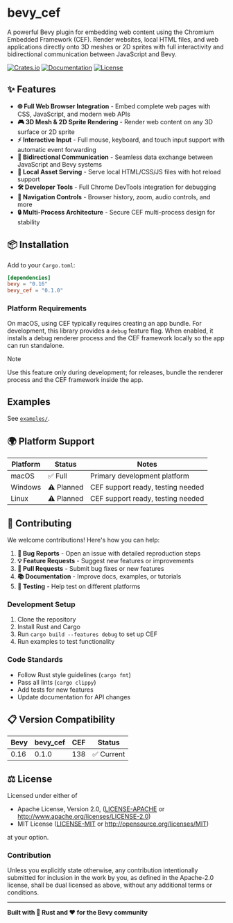 # bevy_cef

A powerful Bevy plugin for embedding web content using the Chromium Embedded Framework (CEF).
Render websites, local HTML files, and web applications directly onto 3D meshes or 2D sprites with full interactivity
and bidirectional communication between JavaScript and Bevy.

[![Crates.io](https://img.shields.io/crates/v/bevy_cef)](https://crates.io/crates/bevy_cef)
[![Documentation](https://docs.rs/bevy_cef/badge.svg)](https://docs.rs/bevy_cef)
[![License](https://img.shields.io/badge/license-Apache%202.0%20OR%20MIT-blue.svg)](https://github.com/not-elm/bevy_cef#license)

## ✨ Features

- **🌐 Full Web Browser Integration** - Embed complete web pages with CSS, JavaScript, and modern web APIs
- **🎮 3D Mesh & 2D Sprite Rendering** - Render web content on any 3D surface or 2D sprite
- **⚡ Interactive Input** - Full mouse, keyboard, and touch input support with automatic event forwarding
- **🔄 Bidirectional Communication** - Seamless data exchange between JavaScript and Bevy systems
- **📁 Local Asset Serving** - Serve local HTML/CSS/JS files with hot reload support
- **🛠️ Developer Tools** - Full Chrome DevTools integration for debugging
- **🎯 Navigation Controls** - Browser history, zoom, audio controls, and more
- **🔒 Multi-Process Architecture** - Secure CEF multi-process design for stability

## 📦 Installation

Add to your `Cargo.toml`:

```toml
[dependencies]
bevy = "0.16"
bevy_cef = "0.1.0"
```

### Platform Requirements

On macOS, using CEF typically requires creating an app bundle.
For development, this library provides a `debug` feature flag.
When enabled, it installs a debug renderer process and the CEF framework locally so the app can run standalone.

> [!NOTE]
> Use this feature only during development; for releases, bundle the renderer process and the CEF framework inside the
> app.

## Examples

See [`examples/`](./examples).

## 🌍 Platform Support

| Platform | Status     | Notes                             |
|----------|------------|-----------------------------------|
| macOS    | ✅ Full     | Primary development platform      |
| Windows  | ⚠️ Planned | CEF support ready, testing needed |
| Linux    | ⚠️ Planned | CEF support ready, testing needed |

## 🤝 Contributing

We welcome contributions! Here's how you can help:

1. **🐛 Bug Reports** - Open an issue with detailed reproduction steps
2. **💡 Feature Requests** - Suggest new features or improvements
3. **🔧 Pull Requests** - Submit bug fixes or new features
4. **📚 Documentation** - Improve docs, examples, or tutorials
5. **🧪 Testing** - Help test on different platforms

### Development Setup

1. Clone the repository
2. Install Rust and Cargo
3. Run `cargo build --features debug` to set up CEF
4. Run examples to test functionality

### Code Standards

- Follow Rust style guidelines (`cargo fmt`)
- Pass all lints (`cargo clippy`)
- Add tests for new features
- Update documentation for API changes

## 📋 Version Compatibility

| Bevy | bevy_cef | CEF | Status    |
|------|----------|-----|-----------|
| 0.16 | 0.1.0    | 138 | ✅ Current |

## ⚖️ License

Licensed under either of

- Apache License, Version 2.0, ([LICENSE-APACHE](LICENSE-APACHE) or http://www.apache.org/licenses/LICENSE-2.0)
- MIT License ([LICENSE-MIT](LICENSE-MIT) or http://opensource.org/licenses/MIT)

at your option.

### Contribution

Unless you explicitly state otherwise, any contribution intentionally submitted for inclusion in the work by you, as
defined in the Apache-2.0 license, shall be dual licensed as above, without any additional terms or conditions.

---

**Built with 🦀 Rust and ❤️ for the Bevy community**



